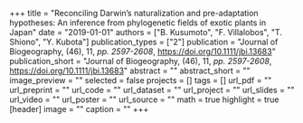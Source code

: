 +++
title = "Reconciling Darwin’s naturalization and pre-adaptation hypotheses: An inference from phylogenetic fields of exotic plants in Japan"
date = "2019-01-01"
authors = ["B. Kusumoto", "F. Villalobos", "T. Shiono", "Y. Kubota"]
publication_types = ["2"]
publication = "Journal of Biogeography, (46), 11, _pp. 2597-2608_, https://doi.org/10.1111/jbi.13683"
publication_short = "Journal of Biogeography, (46), 11, _pp. 2597-2608_, https://doi.org/10.1111/jbi.13683"
abstract = ""
abstract_short = ""
image_preview = ""
selected = false
projects = []
tags = []
url_pdf = ""
url_preprint = ""
url_code = ""
url_dataset = ""
url_project = ""
url_slides = ""
url_video = ""
url_poster = ""
url_source = ""
math = true
highlight = true
[header]
image = ""
caption = ""
+++

